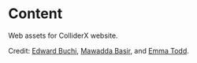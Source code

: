 Content
=======
Web assets for ColliderX website.

Credit: [Edward Buchi](https://www.linkedin.com/in/edward-buchi-1a103a33/), [Mawadda Basir](https://www.linkedin.com/in/mawaddabasir/), and [Emma Todd](https://www.linkedin.com/in/emmatodd).

